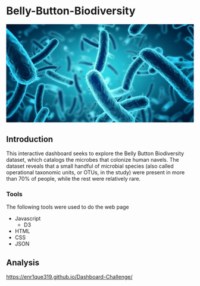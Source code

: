 # Belly-Button-Biodiversity

[![](img/bacteria.jpg)]() 

## Introduction

This interactive dashboard seeks to explore the Belly Button Biodiversity dataset, which catalogs the microbes that colonize human navels.
The dataset reveals that a small handful of microbial species (also called operational taxonomic units, or OTUs, in the study) were present in more than 70% of people, while the rest were relatively rare.

### Tools

The following tools were used to do the web page

+ Javascript
    + D3
+ HTML
+ CSS
+ JSON

## Analysis



https://enr1que319.github.io/Dashboard-Challenge/
